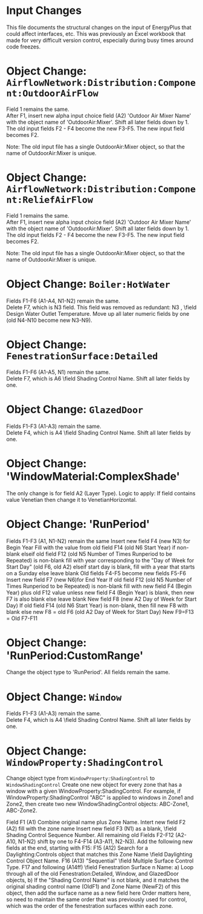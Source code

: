 Input Changes
=============

This file documents the structural changes on the input of EnergyPlus that could affect interfaces, etc.
This was previously an Excel workbook that made for very difficult version control, especially during busy times around code freezes.


# Object Change: `AirflowNetwork:Distribution:Component:OutdoorAirFlow`

Field 1 remains the same.  
After F1, insert new alpha input choice field (A2) 'Outdoor Air Mixer Name' with the object name of  'OutdoorAir:Mixer'.
Shift all later fields down by 1. The old input fields F2 - F4 become the new F3-F5. The new input field becomes F2.

Note: The old input file has a single OutdoorAir:Mixer object, so that the name of OutdoorAir:Mixer is unique.


# Object Change: `AirflowNetwork:Distribution:Component:ReliefAirFlow`

Field 1 remains the same.  
After F1, insert new alpha input choice field (A2) 'Outdoor Air Mixer Name' with the object name of  'OutdoorAir:Mixer'.
Shift all later fields down by 1. The old input fields F2 - F4 become the new F3-F5. The new input field becomes F2.

Note: The old input file has a single OutdoorAir:Mixer object, so that the name of OutdoorAir:Mixer is unique.


# Object Change: `Boiler:HotWater`

Fields F1-F6 (A1-A4, N1-N2) remain the same.  
Delete F7, which is N3 field. This field was removed as redundant: N3 , \field Design Water Outlet Temperature.
Move up all later numeric fields by one (old N4-N10 become new N3-N9).


# Object Change: `FenestrationSurface:Detailed`

Fields F1-F6 (A1-A5, N1) remain the same.  
Delete F7, which is A6 \field Shading Control Name.
Shift all later fields by one.


# Object Change: `GlazedDoor`

Fields F1-F3 (A1-A3) remain the same.  
Delete F4, which is A4 \field Shading Control Name.
Shift all later fields by one.

 
# Object Change: 'WindowMaterial:ComplexShade'
 
The only change is for field A2 (Layer Type). Logic to apply:
If field contains value Venetian then change it to VenetianHorizontal.
 

# Object Change: 'RunPeriod'

Fields F1-F3 (A1, N1-N2) remain the same
Insert new field F4 (new N3) for Begin Year
  Fill with the value from old field F14 (old N6 Start Year) if non-blank
  elseif old field F12 (old N5 Number of Times Runperiod to be Repeated) is non-blank fill with year corresponding to the "Day of Week for Start Day" (old F6, old A2)
  elseif start day is blank, fill with a year that starts on a Sunday
  else leave blank
Old fields F4-F5 become new fields F5-F6
Insert new field F7 (new N6)for End Year
  If old field F12 (old N5 Number of Times Runperiod to be Repeated) is non-blank fill with new field F4 (Begin Year) plus old F12 value
  unless new field F4 (Begin Year) is blank, then new F7 is also blank
  else leave blank
New field F8 (new A2 Day of Week for Start Day)
  If old field F14 (old N6 Start Year) is non-blank, then fill new F8 with blank
  else new F8 = old F6 (old A2 Day of Week for Start Day)
New F9=F13 = Old F7-F11

 
# Object Change: 'RunPeriod:CustomRange'

Change the object type to 'RunPeriod'.
All fields remain the same.


# Object Change: `Window`

Fields F1-F3 (A1-A3) remain the same.  
Delete F4, which is A4 \field Shading Control Name.
Shift all later fields by one.


# Object Change: `WindowProperty:ShadingControl`

Change object type from `WindowProperty:ShadingControl` to `WindowShadingControl`
Create one new object for every zone that has a window with a given WindowProperty:ShadingControl.
For example, if WindowProperty:ShadingControl "ABC" is applied to windows in Zone1 and Zone2, then
create two new WindowShadingControl objects: ABC-Zone1, ABC-Zone2.

Field F1 (A1) Combine original name plus Zone Name.
Intert new field F2 (A2) fill with the zone name
Insert new field F3 (N1) as a blank, \field Shading Control Sequence Number.
All remaining old Fields F2-F12 (A2-A10, N1-N2) shift by one to F4-F14 (A3-A11, N2-N3).
Add the following new fields at the end, starting with F15:
F15 (A12) Search for a Daylighting:Controls object that matches this Zone Name \field Daylighting Control Object Name.
F16 (A13) "Sequential" \field Multiple Surface Control Type.
F17 and following (A14ff) \field Fenestration Surface n Name: 
a) Loop through all of the old Fenestration:Detailed, Window, and GlazedDoor objects, 
b) If the "Shading Control Name" is not blank, and it matches the original shading control name (OldF1) and Zone Name (NewF2) of this object, then add the surface name as a new field here
Order matters here, so need to maintain the same order that was previously used for control, which was the order of the fenestration surfaces within each zone.
